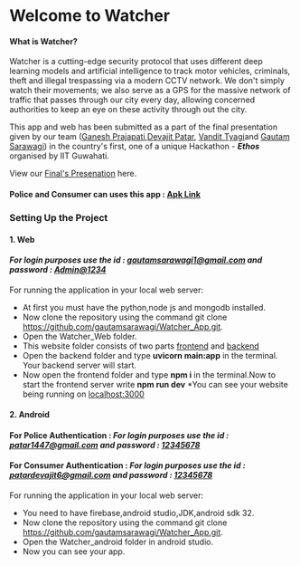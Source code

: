 # Welcome to Watcher

#### What is Watcher?
Watcher is a cutting-edge security protocol that uses different  deep learning models and artificial intelligence to track motor vehicles, criminals, theft and illegal trespassing via a modern CCTV network. We don't simply watch their movements; we also serve as a GPS for the massive network of traffic that passes through our city every day, allowing concerned authorities to keep an eye on these activity through out the city.

This app and web has been submitted as a part of the final presentation given by our team ([Ganesh Prajapati](https://github.com/olivemonk),[Devajit Patar](https://github.com/DevP-ai), [Vandit Tyagi](https://github.com/)and [Gautam Sarawagi](https://github.com/gautamsarawagi)) in the country's first, one of a  unique Hackathon - _**Ethos**_ organised by IIT Guwahati.

View our [Final's Presenation](https://www.canva.com/design/DAFVjz4LGfA/YdlMV9HC5rp3eWnXbwPpww/view?utm_content=DAFVjz4LGfA&utm_campaign=designshare&utm_medium=link&utm_source=publishpresent) here.

#### Police and Consumer can uses this app : [Apk Link](https://drive.google.com/drive/folders/1EAJTpRgt-Ei3RTEetoVL_SdlaQiG4MFt?usp=sharing)

<h3> Setting Up the Project </h3>

<h4>1. Web</h4>

#### <i>For login purposes use the id : gautamsarawagi1@gmail.com and password : <ins>Admin@1234</ins></i>

For running the application in your local web server:
* At first you must have the python,node js and mongodb installed.
* Now clone the repository using the command git clone https://github.com/gautamsarawagi/Watcher_App.git.
* Open the Watcher_Web folder.
* This website folder consists of two parts [frontend](https://github.com/gautamsarawagi/Watcher_App/tree/main/frontend) and [backend](https://github.com/gautamsarawagi/Watcher_App/tree/main/backend)
* Open the backend folder and type <b>uvicorn main:app</b> in the terminal. Your backend server will start.
* Now open the frontend folder and type <b> npm i</b> in the terminal.Now to start the frontend server write <b>npm run dev</b>
*You can see your website being running on [localhost:3000](http://localhost:3000)

<h4>2. Android</h4>

#### For Police  Authentication :  <i>For login purposes use the id : patar1447@gmail.com and password : <ins>12345678</ins></i>
#### For Consumer  Authentication : <i>For login purposes use the id : patardevajit6@gmail.com and password : <ins>12345678</ins></i>

For running the application in your local web server:
* You need to have firebase,android studio,JDK,android sdk 32.
* Now clone the repository using the command git clone https://github.com/gautamsarawagi/Watcher_App.git.
* Open the Watcher_android folder in android studio.
* Now you can see your app.

